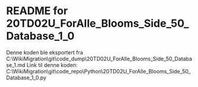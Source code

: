# README for 20TD02U_ForAlle_Blooms_Side_50_Database_1_0
Denne koden ble eksportert fra C:\WikiMigration\git\code_dump\20TD02U_ForAlle_Blooms_Side_50_Database_1.md
Link til denne koden: C:\WikiMigration\git\code_repo\Python\20TD02U_ForAlle_Blooms_Side_50_Database_1_0.py
